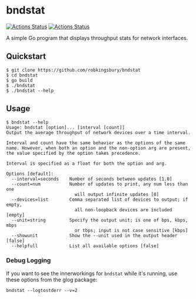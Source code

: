 # bndstat
[![Actions Status](https://github.com/robkingsbury/bndstat/workflows/Build/badge.svg)](https://github.com/robkingsbury/bndstat/actions)
[![Actions Status](https://github.com/robkingsbury/bndstat/workflows/Test/badge.svg)](https://github.com/robkingsbury/bndstat/actions)

A simple Go program that displays throughput stats for network interfaces.

## Quickstart

```
$ git clone https://github.com/robkingsbury/bndstat
$ cd bndstat
$ go build
$ ./bndstat
$ ./bndstat --help
```

## Usage

```
$ bndstat --help
Usage: bndstat [option]... [interval [count]]
Output the average throughput of network devices over a time interval.

Interval and count have the same behavior as the options of the same
name. However, when both an option and the non-option arg are present,
the value specified by the option takes precedence.

Interval is specified as a float for both the option and arg.

Options [default]:
  --interval=seconds    Number of seconds between updates [1.0]
  --count=num           Number of updates to print, any num less than one
                          will output infinite updates [0]
  --devices=list        Comma separated list of devices to output; if empty,
                          all non-loopback devices are included [empty]
  --unit=string         Specify the output unit; is one of bps, kbps, mbps
                          or tbps; input is not case sensitive [kbps]
  --showunit            Show the --unit used in the output header [false]
  --helpfull            List all available options [false]
```

### Debug Logging
If you want to see the innerworkings for `bndstat` while it's running, use these options from the glog package:

 `bndstat --logtostderr --v=2`
